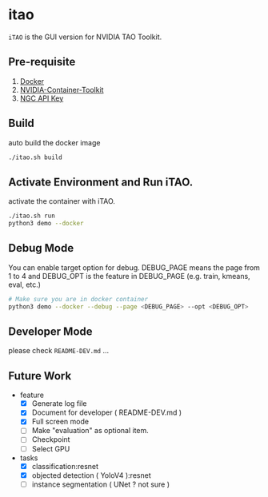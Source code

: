 # itao
`iTAO` is the GUI version for NVIDIA TAO Toolkit.

## Pre-requisite
1. [Docker](https://max-c.notion.site/Install-Docker-9a0927c9b8aa4455b66548843246152f)
2. [NVIDIA-Container-Toolkit](https://max-c.notion.site/Install-NVIDIA-Container-Toolkit-For-Docker-7db1728db09e4378871303ae6c616401)
3. [NGC API Key](https://max-c.notion.site/Get-NVIDIA-NGC-API-Key-911f9d0a5e1147bf8ad42f3c0c8ca116)

## Build
auto build the docker image
```bash
./itao.sh build
```

## Activate Environment and Run iTAO.
activate the container with iTAO.
```bash
./itao.sh run
python3 demo --docker
```

## Debug Mode
You can enable target option for debug. DEBUG_PAGE means the page from 1 to 4 and DEBUG_OPT is the feature in DEBUG_PAGE (e.g. train, kmeans, eval, etc.)
```bash
# Make sure you are in docker container
python3 demo --docker --debug --page <DEBUG_PAGE> --opt <DEBUG_OPT>
```

## Developer Mode
please check `README-DEV.md` ...


## Future Work
* feature
  - [x] Generate log file
  - [x] Document for developer ( README-DEV.md )
  - [x] Full screen mode
  - [ ] Make "evaluation" as optional item.
  - [ ] Checkpoint
  - [ ] Select GPU

* tasks
  - [x] classification:resnet
  - [x] objected detection ( YoloV4 ):resnet
  - [ ] instance segmentation ( UNet ? not sure )
